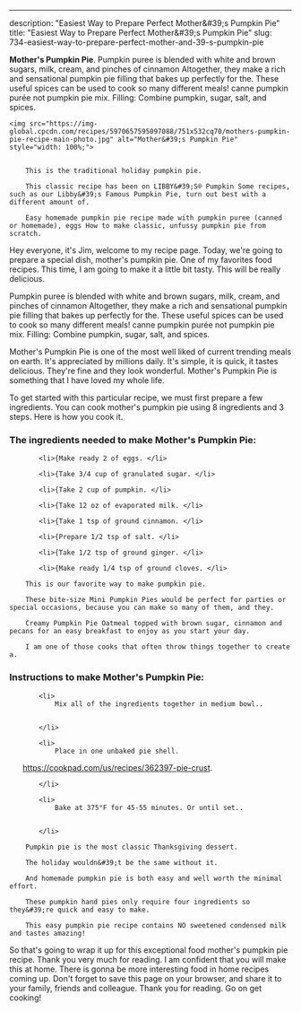 ---
description: "Easiest Way to Prepare Perfect Mother&amp;#39;s Pumpkin Pie"
title: "Easiest Way to Prepare Perfect Mother&amp;#39;s Pumpkin Pie"
slug: 734-easiest-way-to-prepare-perfect-mother-and-39-s-pumpkin-pie

<p>
	<strong>Mother&#39;s Pumpkin Pie</strong>. 
	Pumpkin puree is blended with white and brown sugars, milk, cream, and pinches of cinnamon Altogether, they make a rich and sensational pumpkin pie filling that bakes up perfectly for the. These useful spices can be used to cook so many different meals! canne pumpkin purée not pumpkin pie mix. Filling: Combine pumpkin, sugar, salt, and spices.
</p>
<p>
	
	<img src="https://img-global.cpcdn.com/recipes/5970657595097088/751x532cq70/mothers-pumpkin-pie-recipe-main-photo.jpg" alt="Mother&#39;s Pumpkin Pie" style="width: 100%;">
	
	
		This is the traditional holiday pumpkin pie.
	
		This classic recipe has been on LIBBY&#39;S® Pumpkin Some recipes, such as our Libby&#39;s Famous Pumpkin Pie, turn out best with a different amount of.
	
		Easy homemade pumpkin pie recipe made with pumpkin puree (canned or homemade), eggs How to make classic, unfussy pumpkin pie from scratch.
	
</p>
<p>
	Hey everyone, it's Jim, welcome to my recipe page. Today, we're going to prepare a special dish, mother&#39;s pumpkin pie. One of my favorites food recipes. This time, I am going to make it a little bit tasty. This will be really delicious.
</p>
	
<p>
	Pumpkin puree is blended with white and brown sugars, milk, cream, and pinches of cinnamon Altogether, they make a rich and sensational pumpkin pie filling that bakes up perfectly for the. These useful spices can be used to cook so many different meals! canne pumpkin purée not pumpkin pie mix. Filling: Combine pumpkin, sugar, salt, and spices.
</p>
<p>
	Mother&#39;s Pumpkin Pie is one of the most well liked of current trending meals on earth. It's appreciated by millions daily. It's simple, it is quick, it tastes delicious. They're fine and they look wonderful. Mother&#39;s Pumpkin Pie is something that I have loved my whole life.
</p>

<p>
To get started with this particular recipe, we must first prepare a few ingredients. You can cook mother&#39;s pumpkin pie using 8 ingredients and 3 steps. Here is how you cook it.
</p>

<h3>The ingredients needed to make Mother&#39;s Pumpkin Pie:</h3>

<ol>
	
		<li>{Make ready 2 of eggs. </li>
	
		<li>{Take 3/4 cup of granulated sugar. </li>
	
		<li>{Take 2 cup of pumpkin. </li>
	
		<li>{Take 12 oz of evaporated milk. </li>
	
		<li>{Take 1 tsp of ground cinnamon. </li>
	
		<li>{Prepare 1/2 tsp of salt. </li>
	
		<li>{Take 1/2 tsp of ground ginger. </li>
	
		<li>{Make ready 1/4 tsp of ground cloves. </li>
	
</ol>
<p>
	
		This is our favorite way to make pumpkin pie.
	
		These bite-size Mini Pumpkin Pies would be perfect for parties or special occasions, because you can make so many of them, and they.
	
		Creamy Pumpkin Pie Oatmeal topped with brown sugar, cinnamon and pecans for an easy breakfast to enjoy as you start your day.
	
		I am one of those cooks that often throw things together to create a.
	
</p>

<h3>Instructions to make Mother&#39;s Pumpkin Pie:</h3>

<ol>
	
		<li>
			Mix all of the ingredients together in medium bowl..
			
			
		</li>
	
		<li>
			Place in one unbaked pie shell.

https://cookpad.com/us/recipes/362397-pie-crust.
			
			
		</li>
	
		<li>
			Bake at 375°F for 45-55 minutes. Or until set..
			
			
		</li>
	
</ol>

<p>
	
		Pumpkin pie is the most classic Thanksgiving dessert.
	
		The holiday wouldn&#39;t be the same without it.
	
		And homemade pumpkin pie is both easy and well worth the minimal effort.
	
		These pumpkin hand pies only require four ingredients so they&#39;re quick and easy to make.
	
		This easy pumpkin pie recipe contains NO sweetened condensed milk and tastes amazing!
	
</p>

<p>
	So that's going to wrap it up for this exceptional food mother&#39;s pumpkin pie recipe. Thank you very much for reading. I am confident that you will make this at home. There is gonna be more interesting food in home recipes coming up. Don't forget to save this page on your browser, and share it to your family, friends and colleague. Thank you for reading. Go on get cooking!
</p>
